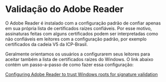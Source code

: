 ﻿# Validação do Adobe Reader

O Adobe Reader é instalado com a configuração padrão de confiar apenas em sua própria lista de certificados raízes
confiáveis. Por esse motivo, assinaturas feitas com alguns certificados podem ser interpretadas como não confiáveis em
leitores com a configuração padrão, por exemplo certificados da cadeia V5 da ICP-Brasil.

Geralmente orientamos os usuários a configurarem seus leitores para aceitar também a lista de certificados raízes do
Windows. O link abaixo contém um passo-a-passo de como fazer essa configuração:

[Configuring Adobe Reader to trust Windows roots for signature validation](https://docs.lacunasoftware.com/en-us/content/configuring-windows-roots-on-adobe-reader/)
